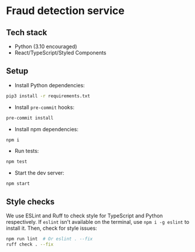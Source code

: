 # Fraud detection service

## Tech stack

- Python (3.10 encouraged)
- React/TypeScript/Styled Components

## Setup

- Install Python dependencies:
```sh
pip3 install -r requirements.txt
```

- Install `pre-commit` hooks:
```sh
pre-commit install
```

- Install npm dependencies:
```sh
npm i
```

- Run tests:
```sh
npm test
```

- Start the dev server:
```
npm start
```

## Style checks

We use ESLint and Ruff to check style for TypeScript and Python respectively. If `eslint` isn't available on the terminal, use `npm i -g eslint` to install it. Then, check for style issues:

```sh
npm run lint  # Or eslint . --fix
ruff check . --fix
```
